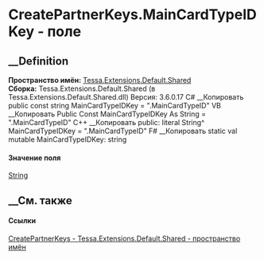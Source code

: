 # CreatePartnerKeys.MainCardTypeIDKey - поле
##  __Definition
 **Пространство имён:**
[Tessa.Extensions.Default.Shared](N_Tessa_Extensions_Default_Shared.htm)  
 **Сборка:** Tessa.Extensions.Default.Shared (в
Tessa.Extensions.Default.Shared.dll) Версия: 3.6.0.17
C# __Копировать
     public const string MainCardTypeIDKey = ".MainCardTypeID"
VB __Копировать
     Public Const MainCardTypeIDKey As String = ".MainCardTypeID"
C++ __Копировать
     public:
    literal String^ MainCardTypeIDKey = ".MainCardTypeID"
F# __Копировать
     static val mutable MainCardTypeIDKey: string
#### Значение поля
[String](https://learn.microsoft.com/dotnet/api/system.string)
##  __См. также
#### Ссылки
[CreatePartnerKeys -
](T_Tessa_Extensions_Default_Shared_CreatePartnerKeys.htm)
[Tessa.Extensions.Default.Shared - пространство
имён](N_Tessa_Extensions_Default_Shared.htm)
